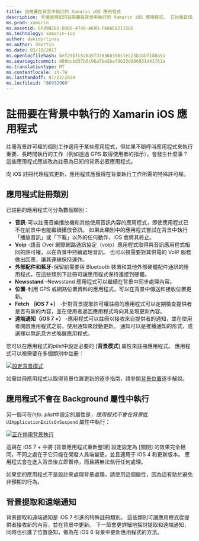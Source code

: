 ```yaml
---
title: 註冊要在背景中執行的 Xamarin iOS 應用程式
description: 本檔說明如何註冊要在背景中執行的 Xamarin iOS 應用程式。 它討論音訊應用程式、VoIP 應用程式、外部配件和藍牙等等。
ms.prod: xamarin
ms.assetid: 8F89BE63-DDB5-4740-A69D-F60AEB21150D
ms.technology: xamarin-ios
author: davidortinau
ms.author: daortin
ms.date: 03/18/2017
ms.openlocfilehash: bef29bfc526a5f378368390c1ec25b1bbf1d8a5a
ms.sourcegitcommit: 008bcbd37b6c96a7be2baf0633d066931d41f61a
ms.translationtype: MT
ms.contentlocale: zh-TW
ms.lasthandoff: 07/22/2020
ms.locfileid: "86932960"
---
```

# <a name="registering-xamarinios-apps-to-run-in-the-background"></a>註冊要在背景中執行的 Xamarin iOS 應用程式

註冊背景許可權的個別工作適用于某些應用程式，但如果不斷呼叫應用程式來執行重要、長時間執行的工作（例如透過 GPS 取得使用者的指示），會發生什麼事？ 這些應用程式應該改為註冊為已知的背景必要應用程式。

向 iOS 註冊代理程式更新，應用程式應獲得在背景執行工作所需的特殊許可權。

## <a name="application-registration-categories"></a>應用程式註冊類別

已註冊的應用程式可分為數個類別：

- **音訊**-可以註冊音樂播放機和其他使用音訊內容的應用程式，即使應用程式已不在前景中也能繼續播放音訊。 如果此類別中的應用程式嘗試在背景中執行「播放音訊」或「下載」以外的任何動作，iOS 會將其終止。
- **Voip** -語音 Over 網際網路通訊協定（voip）應用程式取得與音訊應用程式相同的許可權，以在背景中持續處理音訊。 也可以視需要對其供電的 VoIP 服務做出回應，讓其連線保持運作。
- **外部配件和藍牙**-保留給需要與 Bluetooth 裝置和其他外部硬體配件通訊的應用程式，在這些類別下註冊可讓應用程式保持連接到硬體。
- **Newsstand** -Newsstand 應用程式可以繼續在背景中同步處理內容。
- **位置**-利用 GPS 或網路位置資料的應用程式，可以在背景中傳送和接收位置更新。
- **Fetch （iOS 7 +）** -針對背景提取許可權註冊的應用程式可以定期檢查提供者是否有新的內容，並在使用者返回應用程式時向其呈現更新內容。
- **遠端通知（iOS 7 +）** -應用程式可以註冊以接收來自提供者的通知，並在使用者開啟應用程式之前，使用通知來啟動更新。 通知可以是推播通知的形式，或選擇以無訊息方式喚醒應用程式。

您可以在應用程式的*plist*中設定必要的 [**背景模式**] 屬性來註冊應用程式。 應用程式可以視需要在多個類別中註冊：

 [![設定背景模式](registering-applications-to-run-in-background-images/bgmodes.png)](registering-applications-to-run-in-background-images/bgmodes.png#lightbox)

如需註冊應用程式以取得背景位置更新的逐步指南，請參閱[背景位置](~/ios/app-fundamentals/backgrounding/ios-backgrounding-walkthroughs/location-walkthrough.md)逐步解說。

## <a name="application-does-not-run-in-background-property"></a>應用程式不會在 Background 屬性中執行

另一個可在*Info. plist*中設定的屬性是，*應用程式不會在背景*或 `UIApplicationExitsOnSuspend` 屬性中執行：

 [![正在停用背景執行](registering-applications-to-run-in-background-images/plist.png)](registering-applications-to-run-in-background-images/plist.png#lightbox)

這與在 iOS 7 + 中將 [背景應用程式重新整理] 設定設定為 [關閉] 的效果完全相同，不同之處在于它只能在開發人員端變更，並且適用于 iOS 4 和更新版本。 應用程式會在進入背景後立即暫停，而且將無法執行任何處理。

如果您的應用程式不是設計來處理背景處理，請使用這個屬性，因為這有助於避免非預期的行為。

## <a name="background-fetch-and-remote-notifications"></a>背景提取和遠端通知

背景提取和遠端通知是 iOS 7 引進的特殊註冊類別。 這些類別可讓應用程式從提供者接收新的內容，並在背景中更新。 下一節會更詳細地探討提取和遠端通知，同時也引進了位置感知，做為在 iOS 6 背景中更新應用程式的方法。
